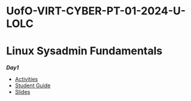# UofO-VIRT-CYBER-PT-01-2024-U-LOLC

# Linux Sysadmin Fundamentals

**_Day1_**
      
- [Activities](https://git.bootcampcontent.com/University-of-Oregon/UofO-VIRT-CYBER-PT-01-2024-U-LOLC/-/tree/main/04-Linux-SysAdmin-Fundamentals/1/Activities?ref_type=heads)
- [Student Guide](https://git.bootcampcontent.com/University-of-Oregon/UofO-VIRT-CYBER-PT-01-2024-U-LOLC/-/blob/main/04-Linux-SysAdmin-Fundamentals/1/StudentGuide.md?ref_type=heads)
- [Slides](https://docs.google.com/presentation/d/1HI73cjG9SolDervfsoYLs201N-q8LOWhgoH4x67mwJc)
